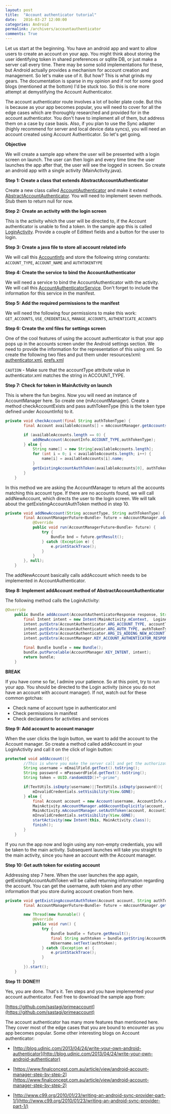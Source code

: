 ```yaml
---
layout: post
title:  "Account authenticator tutorial"
date:   2016-03-27 12:00:00
categories: Android
permalink: /archivers/accountauthenticator
comments: True
---
```


Let us start at the beginning. You have an android app and want to allow users to create an account on your app. You might think about storing the user identifying token in shared preferences or sqllite DB, or just make a server call every time. There  may be some solid implementations for these, but Android actually provides a mechanism for account creation and management. So let's make use of it. But how? This is what grinds my gears. 
The documentation is sparse in my opinion and if not for some good blogs (mentioned at the bottom) I'd be stuck too. So this is one more attempt at demystifying the Account Authenticator. 

The account authenticator route involves a lot of boiler plate code. But this is because as your app becomes popular, you will need to cover for all the edge cases which are thoroughly researched and provided for in the account authenticator. You don't have to implement all of them, but address them on a case by case basis. Also, if you plan to use the Sync adapter (highly recommend for server and local device data syncs), you will need an account created using Account Authenticator. 
So let's get going.

**Objective**

We will create a sample app where the user will be presented with a login screen on launch. The user can then login and every time time the user launches the app after that, the user will see the logged in screen. So create an android app with a single activity (MainActivity.java).

**Step 1: Create a class that extends AbstractAccountAuthenticator**

Create a new class called [AccountAuthenticator](https://github.com/sastagi/primeaccount/blob/master/app/src/main/java/com/primedroid/primeaccount/AccountAuthenticator.java) and make it extend [AbstractAccountAuthenticator](http://developer.android.com/reference/android/accounts/AbstractAccountAuthenticator.html). You will need to implement seven methods. Stub them to return null for now.

**Step 2: Create an activity with the login screen**

This is the activity which the user will be directed to, if the Account authenticator is unable to find a token. In the sample app this is called [LoginActivity](https://github.com/sastagi/primeaccount/blob/master/app/src/main/java/com/primedroid/primeaccount/LoginActivity.java). Provide a couple of Edittext fields and a button for the user to login.
 
**Step 3: Create a java file to store all account related info**

We will call this [AccountInfo](https://github.com/sastagi/primeaccount/blob/master/app/src/main/java/com/primedroid/primeaccount/AccountInfo.java) and store the following string constants: `ACCOUNT_TYPE`, `ACCOUNT_NAME` and `AUTHTOKENTYPE`

**Step 4: Create the service to bind the AccountAuthenticator**

We will need a service to bind the AccountAuthenticator with the activity. We will call this [AccountAuthenticatorService](https://github.com/sastagi/primeaccount/blob/master/app/src/main/java/com/primedroid/primeaccount/AccountAuthenticatorService.java). Don't forget to include the information for this service in the manifest.

**Step 5: Add the required permissions to the manifest**

We will need the following four permissions to make this work: `GET_ACCOUNTS`, `USE_CREDENTIALS`, `MANAGE_ACCOUNTS`, `AUTHENTICATE_ACCOUNTS`

**Step 6: Create the xml files for settings screen**

One of the cool features of using the account authenticator is that your app pops up in the accounts screen under the Android settings section. We need to provide the information for the representation of this using xml. So create the following two files and put them under resources/xml: [authenticator.xml](https://github.com/sastagi/primeaccount/blob/master/app/src/main/res/xml/authenticator.xml), [prefs.xml](https://github.com/sastagi/primeaccount/blob/master/app/src/main/res/xml/prefs.xml)

`CAUTION` - Make sure that the accountType attribute value in authenticator.xml matches the string in ACCOUNT_TYPE.

**Step 7: Check for token in MainActivity on launch**

This is where the fun begins. Now you will need an instance of AccountManager here. So create one (mAccountManager). Create a method checkAccountExists and pass authTokenType (this is the token type defined under AccountInfo) to it.

```java
private void checkAccount(final String authTokenType) {
        final Account availableAccounts[] = mAccountManager.getAccountsByType(AccountInfo.ACCOUNT_TYPE);

        if (availableAccounts.length == 0) {
            addNewAccount(AccountInfo.ACCOUNT_TYPE,authTokenType);
        } else {
            String name[] = new String[availableAccounts.length];
            for (int i = 0; i < availableAccounts.length; i++) {
                name[i] = availableAccounts[i].name;
            }
            getExistingAccountAuthToken(availableAccounts[0], authTokenType);
        }
    }
```

In this method we are asking the AccountManager to return all the accounts matching this account type. If there are no accounts found, we will call addNewAccount, which directs the user to the login screen. We will talk about the getExistingAccountAuthToken method in step 10.


```java
private void addNewAccount(String accountType, String authTokenType) {
        final AccountManagerFuture<Bundle> future = mAccountManager.addAccount(accountType, authTokenType, null, null, this, new AccountManagerCallback<Bundle>() {
            @Override
            public void run(AccountManagerFuture<Bundle> future) {
                try {
                    Bundle bnd = future.getResult();
                } catch (Exception e) {
                    e.printStackTrace();
                }
            }
        }, null);
    }
```

The addNewAccount basically calls addAccount which needs to be implemented in AccountAuthenticator.

**Step 8: Implement addAccount method of AbstractAccountAuthenticator**

The following method calls the LoginActivity:

```java
@Override
    public Bundle addAccount(AccountAuthenticatorResponse response, String accountType, String authTokenType, String[] requiredFeatures, Bundle options) throws NetworkErrorException {
        final Intent intent = new Intent(MainActivity.mContext,  LoginActivity.class);
        intent.putExtra(AccountAuthenticator.ARG_ACCOUNT_TYPE, accountType);
        intent.putExtra(AccountAuthenticator.ARG_AUTH_TYPE, authTokenType);
        intent.putExtra(AccountAuthenticator.ARG_IS_ADDING_NEW_ACCOUNT, true);
        intent.putExtra(AccountManager.KEY_ACCOUNT_AUTHENTICATOR_RESPONSE, response);

        final Bundle bundle = new Bundle();
        bundle.putParcelable(AccountManager.KEY_INTENT, intent);
        return bundle;
    }
```    

**BREAK**

If you have come so far, I admire your patience. So at this point, try to run your app. You should be directed to the Login activity (since you do not have an account with account manager). If not, watch out for these common gotchas:

* Check name of account type in authenticator.xml
* Check permissions in manifest
* Check declarations for activities and services

**Step 9: Add account to account manager**

When the user clicks the login button,  we want to add the account to the Account manager. So create a method called addAccount in your LoginActivity and call it on the click of login button:

```java
protected void addAccount(){
        //This is where you make the server call and get the authorization tokens. Adding dummy stuff here.
        String username = mEmailField.getText().toString();
        String password = mPasswordField.getText().toString();
        String token = UUID.randomUUID()+"-prime";

        if(TextUtils.isEmpty(username)||TextUtils.isEmpty(password)){
            mInvalidCredentials.setVisibility(View.GONE);
        } else {
            final Account account = new Account(username, AccountInfo.ACCOUNT_TYPE);
            MainActivity.mAccountManager.addAccountExplicitly(account, password, null);
            MainActivity.mAccountManager.setAuthToken(account, AccountInfo.AUTHTOKENTYPE, token);
            mInvalidCredentials.setVisibility(View.GONE);
            startActivity(new Intent(this, MainActivity.class));
            finish();
        }
    }
```

If you run the app now and login using any non-empty credentials, you will be taken to the main activity. Subsequent launches will take you straight to the main activity, since you have an account with the Account manager.

**Step 10: Get auth token for existing account**

Addressing step 7 here. When the user launches the app again, getExistingAccountAuthToken will be called returning information regarding the account. You can get the username, auth token and any other information that you store during account creation from here.

```java
private void getExistingAccountAuthToken(Account account, String authTokenType) {
        final AccountManagerFuture<Bundle> future = mAccountManager.getAuthToken(account, authTokenType, null, this, null, null);

        new Thread(new Runnable() {
            @Override
            public void run() {
                try {
                    Bundle bundle = future.getResult();
                    final String authtoken = bundle.getString(AccountManager.KEY_ACCOUNT_NAME);
                    mUsername.setText(authtoken);
                } catch (Exception e) {
                    e.printStackTrace();
                }
            }
        }).start();
    }
```

**Step 11: DONE!!!**

Yes, you are done. That's it. Ten steps and you have implemented your account authenticator. Feel free to download the sample app from:

[https://github.com/sastagi/primeaccount](https://github.com/sastagi/primeaccount)

The account authenticator has many more features than mentioned here. They cover most of the edge cases that you are bound to encounter as you app becomes popular. Some other interesting blogs on Account authenticator:

* [http://blog.udinic.com/2013/04/24/write-your-own-android-authenticator](http://blog.udinic.com/2013/04/24/write-your-own-android-authenticator)

* [https://www.finalconcept.com.au/article/view/android-account-manager-step-by-step-2](https://www.finalconcept.com.au/article/view/android-account-manager-step-by-step-2)

* [http://www.c99.org/2010/01/23/writing-an-android-sync-provider-part-1/](http://www.c99.org/2010/01/23/writing-an-android-sync-provider-part-1/)